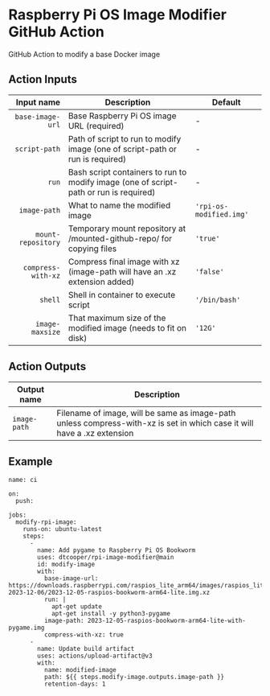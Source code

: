 # Raspberry Pi OS Image Modifier GitHub Action

GitHub Action to modify a base Docker image

## Action Inputs

|  Input name        |  Description                                                                          |  Default                |
|-------------------:|---------------------------------------------------------------------------------------|-------------------------|
| `base-image-url`   | Base Raspberry Pi OS image URL (required)                                             | -                       |
| `script-path`      | Path of script to run to modify image (one of script-path or run is required)         | -                       |
| `run`              | Bash script containers to run to modify image (one of script-path or run is required) | -                       |
| `image-path`       | What to name the modified image                                                       | `'rpi-os-modified.img'` |
| `mount-repository` | Temporary mount repository at /mounted-github-repo/ for copying files                 | `'true'`                |
| `compress-with-xz` | Compress final image with xz (image-path will have an .xz extension added)            | `'false'`               |
| `shell`            | Shell in container to execute script                                                  | `'/bin/bash'`           |
| `image-maxsize`    | That maximum size of the modified image (needs to fit on disk)                        | `'12G'`                 |


## Action Outputs

| Output name  | Description                                                                                                             |
|------------- |-------------------------------------------------------------------------------------------------------------------------|
| `image-path` | Filename of image, will be same as image-path unless compress-with-xz is set in which case it will have a .xz extension |


## Example

```
name: ci

on:
  push:

jobs:
  modify-rpi-image:
    runs-on: ubuntu-latest
    steps:
      -
        name: Add pygame to Raspberry Pi OS Bookworm
        uses: dtcooper/rpi-image-modifier@main
        id: modify-image
        with:
          base-image-url: https://downloads.raspberrypi.com/raspios_lite_arm64/images/raspios_lite_arm64-2023-12-06/2023-12-05-raspios-bookworm-arm64-lite.img.xz
          run: |
            apt-get update
            apt-get install -y python3-pygame
          image-path: 2023-12-05-raspios-bookworm-arm64-lite-with-pygame.img
          compress-with-xz: true
      -
        name: Update build artifact
        uses: actions/upload-artifact@v3
        with:
          name: modified-image
          path: ${{ steps.modify-image.outputs.image-path }}
          retention-days: 1
```
